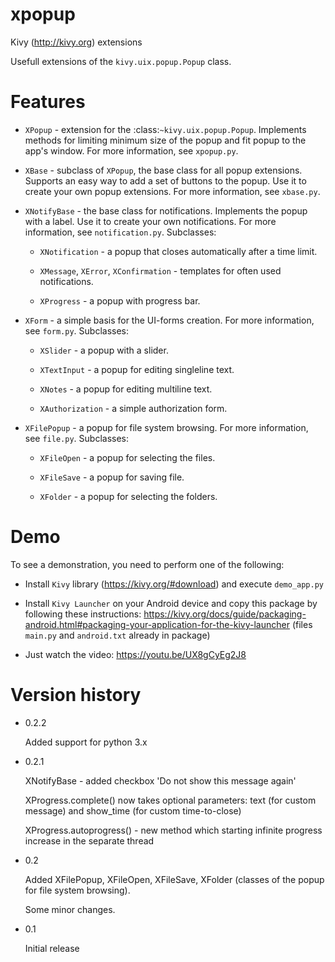 # xpopup
Kivy (http://kivy.org) extensions

Usefull extensions of the `kivy.uix.popup.Popup` class.


Features
========

* `XPopup` - extension for the :class:`~kivy.uix.popup.Popup`. Implements methods
  for limiting minimum size of the popup and fit popup to the app's window.
  For more information, see `xpopup.py`.

* `XBase` - subclass of `XPopup`, the base class for all popup extensions.
  Supports an easy way to add a set of buttons to the popup. Use it to create
  your own popup extensions. For more information, see `xbase.py`.

* `XNotifyBase` - the base class for notifications. Implements the popup with a
  label. Use it to create your own notifications. For more information, see
  `notification.py`. Subclasses: 

    - `XNotification` - a popup that closes automatically after a time limit.

    - `XMessage`, `XError`, `XConfirmation` - templates for often used notifications.

    - `XProgress` - a popup with progress bar.

* `XForm` - a simple basis for the UI-forms creation. For more information,
  see `form.py`. Subclasses:

    - `XSlider` - a popup with a slider.

    - `XTextInput` - a popup for editing singleline text.
    
    - `XNotes` - a popup for editing multiline text.

    - `XAuthorization` - a simple authorization form.

* `XFilePopup` - a popup for file system browsing. For more information,
  see `file.py`. Subclasses:

    - `XFileOpen` - a popup for selecting the files.
    
    - `XFileSave` - a popup for saving file. 
    
    - `XFolder` - a popup for selecting the folders.


Demo
====

To see a demonstration, you need to perform one of the following: 

* Install `Kivy` library (https://kivy.org/#download) and execute `demo_app.py`

* Install `Kivy Launcher` on your Android device and copy this package by following these instructions:
  https://kivy.org/docs/guide/packaging-android.html#packaging-your-application-for-the-kivy-launcher
  (files `main.py` and `android.txt` already in package)
  
* Just watch the video: https://youtu.be/UX8gCyEg2J8


Version history
===============
* 0.2.2
    
    Added support for python 3.x

* 0.2.1
    
    XNotifyBase - added checkbox 'Do not show this message again'
    
    XProgress.complete() now takes optional parameters: text (for custom
    message) and show_time (for custom time-to-close)
    
    XProgress.autoprogress() - new method which starting infinite progress
    increase in the separate thread

* 0.2
    
    Added XFilePopup, XFileOpen, XFileSave, XFolder (classes of the popup for
    file system browsing).
    
    Some minor changes.

* 0.1
    
    Initial release